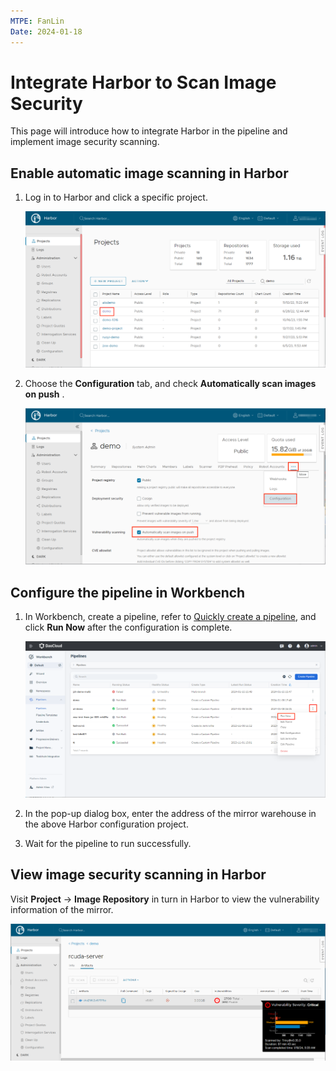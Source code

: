 ```yaml
---
MTPE: FanLin
Date: 2024-01-18
---
```


# Integrate Harbor to Scan Image Security

This page will introduce how to integrate Harbor in the pipeline and implement image security scanning.

## Enable automatic image scanning in Harbor

1. Log in to Harbor and click a specific project.

    ![Choose Project](../images/harbor01.png)

2. Choose the __Configuration__ tab, and check __Automatically scan images on push__ .

    ![Automatically Scan](../images/harbor02.png)

## Configure the pipeline in Workbench

1. In Workbench, create a pipeline, refer to [Quickly create a pipeline](deploy-pipeline.md), and click __Run Now__ after the configuration is complete.

    ![Run Now](../images/harbor03.png)

1. In the pop-up dialog box, enter the address of the mirror warehouse in the above Harbor configuration project.

1. Wait for the pipeline to run successfully.

## View image security scanning in Harbor

Visit __Project__ -> __Image Repository__ in turn in Harbor to view the vulnerability information of the mirror.

![harbor](../images/harbor04.png)
